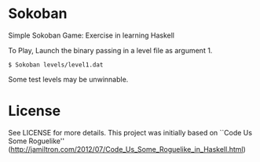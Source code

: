 Sokoban
=======

Simple Sokoban Game: Exercise in learning Haskell
 
To Play, Launch the binary passing in a level file as argument 1.

    $ Sokoban levels/level1.dat

Some test levels may be unwinnable.

License
=======

See LICENSE for more details. This project was initially based on
``Code Us Some Roguelike'' (http://jamiltron.com/2012/07/Code_Us_Some_Roguelike_in_Haskell.html)
